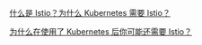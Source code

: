 

[什么是 Istio？为什么 Kubernetes 需要 Istio？](https://jimmysong.io/blog/what-is-istio-and-why-does-kubernetes-need-it/)

[为什么在使用了 Kubernetes 后你可能还需要 Istio？](https://jimmysong.io/blog/why-do-you-need-istio-when-you-already-have-kubernetes/)

